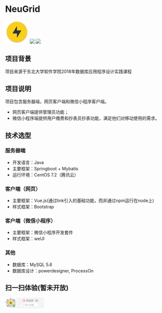 # NeuGrid
<img src="https://github.com/Raven98/NeuGrid/blob/master/logo.png?raw=true" style="max-width:15%">  

<img src="https://img.shields.io/travis/:user/:repo.svg"> 
<img src="https://img.shields.io/github/commits-since/SubtitleEdit/subtitleedit/0.2.3.svg"> 



## 项目背景
项目来源于东北大学软件学院2018年数据库应用程序设计实践课程
## 项目说明
项目包含服务器端，网页客户端和微信小程序客户端。  
- 网页客户端提供管理员功能；
- 微信小程序端提供用户缴费和抄表员抄表功能，满足他们对移动使用的需求。

## 技术选型
### 服务器端
- 开发语言：Java  
- 主要框架：Springboot + Mybatis
- 运行环境：CentOS 7.2（腾讯云）  
### 客户端（网页）
- 主要框架：Vue.js(通过link引入的基础功能，而非通过npm运行在node上)
- 样式框架：Bootstrap
### 客户端（微信小程序）
- 主要框架：微信小程序开发套件
- 样式框架：weUI
### 其他
- 数据库：MySQL 5.6
- 数据库设计：powerdesigner, ProcessOn
## 扫一扫体验(暂未开放)
<img src="https://github.com/Raven98/NeuGrid/blob/master/search.png?raw=true" style="max-width:25%">  